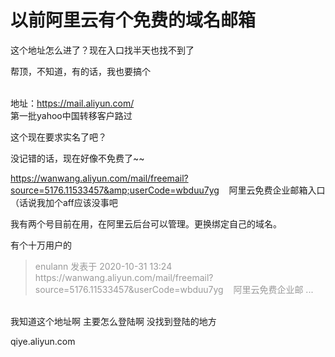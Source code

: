 # 以前阿里云有个免费的域名邮箱


这个地址怎么进了？现在入口找半天也找不到了

帮顶，不知道，有的话，我也要搞个<br />
<br />
<img src="static/image/smiley/default/lol.gif" smilieid="12" border="0" alt="" /><img src="static/image/smiley/default/lol.gif" smilieid="12" border="0" alt="" /><img src="static/image/smiley/default/lol.gif" smilieid="12" border="0" alt="" />

地址：https://mail.aliyun.com/<br />
第一批yahoo中国转移客户路过

这个现在要求实名了吧？

没记错的话，现在好像不免费了~~

https://wanwang.aliyun.com/mail/freemail?source=5176.11533457&amp;userCode=wbduu7yg&nbsp; &nbsp; 阿里云免费企业邮箱入口（话说我加个aff应该没事吧

我有两个号目前在用，在阿里云后台可以管理。更换绑定自己的域名。

有个十万用户的

<div class="quote"><blockquote><font color="#999999">enulann 发表于 2020-10-31 13:24</font><br />
<font color="#999999">https://wanwang.aliyun.com/mail/freemail?source=5176.11533457&amp;userCode=wbduu7yg&nbsp; &nbsp; 阿里云免费企业邮 ...</font></blockquote></div><br />
我知道这个地址啊 主要怎么登陆啊 没找到登陆的地方

qiye.aliyun.com
